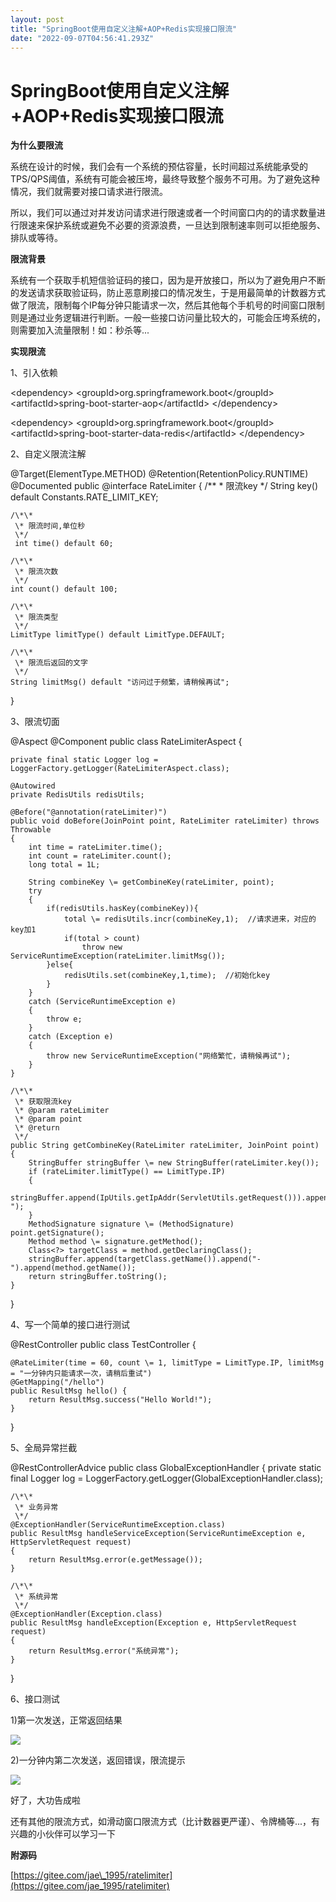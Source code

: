 ```yaml
---
layout: post
title: "SpringBoot使用自定义注解+AOP+Redis实现接口限流"
date: "2022-09-07T04:56:41.293Z"
---
```

SpringBoot使用自定义注解+AOP+Redis实现接口限流
=================================

**为什么要限流**

系统在设计的时候，我们会有一个系统的预估容量，长时间超过系统能承受的TPS/QPS阈值，系统有可能会被压垮，最终导致整个服务不可用。为了避免这种情况，我们就需要对接口请求进行限流。

所以，我们可以通过对并发访问请求进行限速或者一个时间窗口内的的请求数量进行限速来保护系统或避免不必要的资源浪费，一旦达到限制速率则可以拒绝服务、排队或等待。 

**限流背景**

系统有一个获取手机短信验证码的接口，因为是开放接口，所以为了避免用户不断的发送请求获取验证码，防止恶意刷接口的情况发生，于是用最简单的计数器方式做了限流，限制每个IP每分钟只能请求一次，然后其他每个手机号的时间窗口限制则是通过业务逻辑进行判断。一般一些接口访问量比较大的，可能会压垮系统的，则需要加入流量限制！如：秒杀等...

**实现限流**

1、引入依赖

<dependency\>
    <groupId\>org.springframework.boot</groupId\>
    <artifactId\>spring-boot-starter-aop</artifactId\>
</dependency\>

<dependency\>
    <groupId\>org.springframework.boot</groupId\>
    <artifactId\>spring-boot-starter-data-redis</artifactId\>
</dependency\>        

2、自定义限流注解

@Target(ElementType.METHOD)
@Retention(RetentionPolicy.RUNTIME)
@Documented
public @interface RateLimiter
{
    /\*\*
     \* 限流key
     \*/
     String key() default Constants.RATE\_LIMIT\_KEY;

    /\*\*
     \* 限流时间,单位秒
     \*/
     int time() default 60;

    /\*\*
     \* 限流次数
     \*/
    int count() default 100;

    /\*\*
     \* 限流类型
     \*/
    LimitType limitType() default LimitType.DEFAULT;

    /\*\*
     \* 限流后返回的文字
     \*/
    String limitMsg() default "访问过于频繁，请稍候再试";
}

3、限流切面

@Aspect
@Component
public class RateLimiterAspect {

    private final static Logger log = LoggerFactory.getLogger(RateLimiterAspect.class);

    @Autowired
    private RedisUtils redisUtils;

    @Before("@annotation(rateLimiter)")
    public void doBefore(JoinPoint point, RateLimiter rateLimiter) throws Throwable
    {
        int time = rateLimiter.time();
        int count = rateLimiter.count();
        long total = 1L;

        String combineKey \= getCombineKey(rateLimiter, point);
        try
        {
            if(redisUtils.hasKey(combineKey)){
                total \= redisUtils.incr(combineKey,1);  //请求进来，对应的key加1
                if(total > count)
                    throw new ServiceRuntimeException(rateLimiter.limitMsg());
            }else{
                redisUtils.set(combineKey,1,time);  //初始化key
            }
        }
        catch (ServiceRuntimeException e)
        {
            throw e;
        }
        catch (Exception e)
        {
            throw new ServiceRuntimeException("网络繁忙，请稍候再试");
        }
    }

    /\*\*
     \* 获取限流key
     \* @param rateLimiter
     \* @param point
     \* @return
     \*/
    public String getCombineKey(RateLimiter rateLimiter, JoinPoint point)
    {
        StringBuffer stringBuffer \= new StringBuffer(rateLimiter.key());
        if (rateLimiter.limitType() == LimitType.IP)
        {
            stringBuffer.append(IpUtils.getIpAddr(ServletUtils.getRequest())).append("-");
        }
        MethodSignature signature \= (MethodSignature) point.getSignature();
        Method method \= signature.getMethod();
        Class<?> targetClass = method.getDeclaringClass();
        stringBuffer.append(targetClass.getName()).append("-").append(method.getName());
        return stringBuffer.toString();
    }



}

4、写一个简单的接口进行测试

@RestController
public class TestController {

    @RateLimiter(time = 60, count \= 1, limitType = LimitType.IP, limitMsg = "一分钟内只能请求一次，请稍后重试")
    @GetMapping("/hello")
    public ResultMsg hello() {
        return ResultMsg.success("Hello World!");
    }
}

5、全局异常拦截

@RestControllerAdvice
public class GlobalExceptionHandler {
    private static final Logger log = LoggerFactory.getLogger(GlobalExceptionHandler.class);

    /\*\*
     \* 业务异常
     \*/
    @ExceptionHandler(ServiceRuntimeException.class)
    public ResultMsg handleServiceException(ServiceRuntimeException e, HttpServletRequest request)
    {
        return ResultMsg.error(e.getMessage());
    }

    /\*\*
     \* 系统异常
     \*/
    @ExceptionHandler(Exception.class)
    public ResultMsg handleException(Exception e, HttpServletRequest request)
    {
        return ResultMsg.error("系统异常");
    }

}

6、接口测试

1)第一次发送，正常返回结果

![](https://img2022.cnblogs.com/blog/2519868/202209/2519868-20220907100041980-886374332.png)

2)一分钟内第二次发送，返回错误，限流提示

![](https://img2022.cnblogs.com/blog/2519868/202209/2519868-20220907100055679-1501859038.png)

好了，大功告成啦

还有其他的限流方式，如滑动窗口限流方式（比计数器更严谨）、令牌桶等...，有兴趣的小伙伴可以学习一下

**附源码**

[https://gitee.com/jae\_1995/ratelimiter](https://gitee.com/jae_1995/ratelimiter)